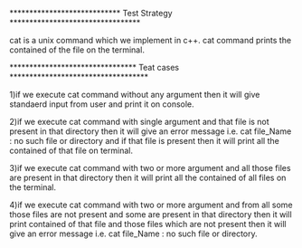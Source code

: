 ****************************   Test Strategy      *********************************

cat is a unix command which we implement in c++.
cat command prints the contained of the file on the terminal.

********************************   Teat cases     ***********************************

1)if we execute cat command without any argument then it will give standaerd input from user and print it on console.

2)if we execute cat command with single argument and that file is not present in that directory then it will give an error message i.e.
cat file_Name : no such file or directory and if that file is present then it will print all the contained of that file on terminal.

3)if we execute cat command with two or more argument  and all those files are present in that directory then it will print all the contained of all files on the terminal.

4)if we execute cat command with two or more argument  and from all some  those files are not present and some are present in that directory then it will print contained of that file and those files which are not present then it will give an error message i.e.
cat file_Name : no such file or directory.